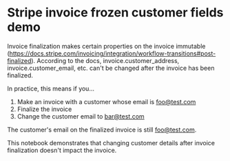# Stripe invoice frozen customer fields demo

Invoice finalization makes certain properties on the invoice immutable (https://docs.stripe.com/invoicing/integration/workflow-transitions#post-finalized). According to the docs, invoice.customer_address, invoice.customer_email, etc. can't be changed after the invoice has been finalized.

In practice, this means if you...

1. Make an invoice with a customer whose email is foo@test.com
2. Finalize the invoice
3. Change the customer email to bar@test.com

The customer's email on the finalized invoice is still foo@test.com.

This notebook demonstrates that changing customer details after invoice finalization doesn't impact the invoice.
